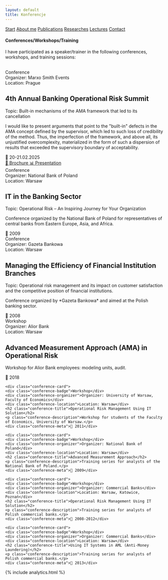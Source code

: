 ```yaml
---
layout: default
title: Konferencje
---
```

<div id="myMenu">
  <a href="/" class="menu-option">Start</a>
  <a href="/about" class="menu-option">About me</a>
  <a href="/publications" class="menu-option">Publications</a>
  <a href="/researches" class="menu-option">Researches</a>
  <a href="/conferences" class="menu-option">Lectures</a>
  <a href="/contact" class="menu-option">Contact</a>
</div>

<div class="square"></div>
<div class="square1"></div>
<div class="square2"></div>
<div class="square-big"></div>

#### Conferences/Workshops/Training
I have participated as a speaker/trainer in the following conferences, workshops, and training sessions:
<br>
<br>


<div class="conferences-container">


 <div class="conference-card">
   <div class="conference-badge">Conference</div>
   <div class="conference-organizer">Organizer: Marxo Smith Events</div>
   <div class="conference-location">Location: Prague</div>
   <h2 class="conference-title">4th Annual Banking Operational Risk Summit</h2>
   <div class="conference-topic">Topic: Built-in mechanisms of the AMA framework that led to its cancellation</div>
   <p class="conference-description">I would like to present arguments that point to the "built-in" defects in the AMA concept defined by the supervisor, which led to such loss of credibility of the method. Thus, the imperfection of the framework, and above all, its unjustified overcomplexity, materialized in the form of such a dispersion of results that exceeded the supervisory boundary of acceptability.</p>
   <div class="conference-meta">📅 20-21.02.2025</div>
   <div class="conference-buttons">
     <a href="/conferences/4th_OpRisk_Summit_BROCHURE.pdf" class="conference-button">
       📄 Brochure
     </a>
     <a href="/conferences/proba.md" class="conference-button">
       📊 Presentation
     </a>
   </div>
 </div>


  <div class="conference-card">
    <div class="conference-badge">Conference</div>
    <div class="conference-organizer">Organizer: National Bank of Poland </div>
    <div class="conference-location">Location: Warsaw</div>
    <h2 class="conference-title">IT in the Banking Sector</h2>
    <div class="conference-topic">Topic: Operational Risk – An Inspiring Journey for Your Organization</div>
    <p class="conference-description">Conference organized by the National Bank of Poland for representatives of central banks from Eastern Europe, Asia, and Africa.</p>
    <div class="conference-meta">📅 2009</div>
  </div>


  <div class="conference-card">
    <div class="conference-badge">Conference</div>
    <div class="conference-organizer">Organizer: Gazeta Bankowa</div>
    <div class="conference-location">Location: Warsaw</div>
    <h2 class="conference-title">Managing the Efficiency of Financial Institution Branches</h2>
    <div class="conference-topic">Topic: Operational risk management and its impact on customer satisfaction and the competitive position of financial institutions.</div>
    <p class="conference-description">Conference organized by *Gazeta Bankowa* and aimed at the Polish banking sector.</p>
    <div class="conference-meta">📅 2008</div>
  </div>


  <div class="conference-card">
    <div class="conference-badge">Workshop</div>
    <div class="conference-organizer">Organizer: Alior Bank</div>
    <div class="conference-location">Location: Warsaw</div>
    <h2 class="conference-title">Advanced Measurement Approach (AMA) in Operational Risk</h2>
    <p class="conference-description">Workshop for Alior Bank employees: modeling units, audit.</p>
    <div class="conference-meta">📅 2018</div>
  </div>


    <div class="conference-card">
    <div class="conference-badge">Workshop</div>
    <div class="conference-organizer">Organizer: University of Warsaw, Faculty of Economics</div>
    <div class="conference-location">Location: Warsaw</div>
    <h2 class="conference-title">Operational Risk Management Using IT Solution</h2>
    <p class="conference-description">Workshop for students of the Faculty of Economics, University of Warsaw.</p>
    <div class="conference-meta">📅 2011</div>
  </div>


    <div class="conference-card">
    <div class="conference-badge">Workshop</div>
    <div class="conference-organizer">Organizer: National Bank of Poland</div>
    <div class="conference-location">Location: Warsaw</div>
    <h2 class="conference-title">Advanced Measurement Approach</h2>
    <p class="conference-description">Training series for analysts of the National Bank of Poland.</p>
    <div class="conference-meta">📅 2009</div>
  </div>


    <div class="conference-card">
    <div class="conference-badge">Workshop</div>
    <div class="conference-organizer">Organizer: Commercial Banks</div>
    <div class="conference-location">Location: Warsaw, Katowice, Poznań</div>
    <h2 class="conference-title">Operational Risk Management Using IT Solution</h2>
    <p class="conference-description">Training series for analysts of Polish commercial banks.</p>
    <div class="conference-meta">📅 2008-2012</div>
  </div>


    <div class="conference-card">
    <div class="conference-badge">Workshop</div>
    <div class="conference-organizer">Organizer: Commercial Banks</div>
    <div class="conference-location">Location: Warsaw</div>
    <h2 class="conference-title">Using IT Systems in AML (Anti-Money Laundering)</h2>
    <p class="conference-description">Training series for analysts of Polish commercial banks.</p>
    <div class="conference-meta">📅 2013</div>
  </div>


  
</div>

{% include analytics.html %}
